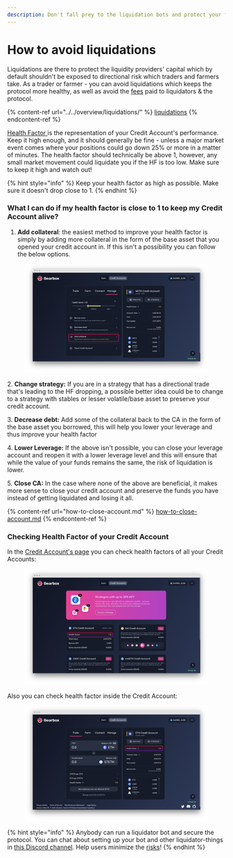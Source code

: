 ```yaml
---
description: Don't fall prey to the liquidation bots and protect your funds!
---
```


# How to avoid liquidations

Liquidations are there to protect the liquidity providers' capital which by default shouldn't be exposed to directional risk which traders and farmers take. As a trader or farmer - you can avoid liquidations which keeps the protocol more healthy, as well as avoid the [fees](../../overview/protocol-fees.md) paid to liquidators & the protocol.

{% content-ref url="../../overview/liquidations/" %}
[liquidations](../../overview/liquidations/)
{% endcontent-ref %}

[Health Factor ](../../overview/liquidations/#what-is-a-health-factor)is the representation of your Credit Account's performance. Keep it high enough, and it should generally be fine - unless a major market event comes where your positions could go down 25% or more in a matter of minutes. The health factor should technically be above 1, however, any small market movement could liquidate you if the HF is too low. Make sure to keep it high and watch out!

{% hint style="info" %}
Keep your health factor as high as possible. Make sure it doesn't drop close to 1.
{% endhint %}

### What I can do if my health factor is close to 1 to keep my Credit Account alive?&#x20;

1. **Add collateral**: the easiest method to improve your health factor is simply by adding more collateral in the form of the base asset that you opened your credit account in. If this isn't a possibility you can follow the below options.

<figure><img src="../../.gitbook/assets/Add more collateral.png" alt=""><figcaption></figcaption></figure>

&#x20;2\.  **Change strategy:** If you are in a strategy that has a directional trade that's leading to the HF dropping, a possible better idea could be to change to a strategy with stables or lesser volatile/base asset to preserve your credit account.

&#x20;3\.  **Decrease debt:** Add some of the collateral back to the CA in the form of the base asset you borrowed, this will help you lower your leverage and thus improve your health factor

&#x20;4\.  **Lower Leverage:** If the above isn't possible, you can close your leverage account and reopen it with a lower leverage level and this will ensure that while the value of your funds remains the same, the risk of liquidation is lower.

&#x20;5\.  **Close CA:** In the case where none of the above are beneficial, it makes more sense to close your credit account and preserve the funds you have instead of getting liquidated and losing it all.  &#x20;

{% content-ref url="how-to-close-account.md" %}
[how-to-close-account.md](how-to-close-account.md)
{% endcontent-ref %}

### Checking Health Factor of your Credit Account

In the [Credit Account's page](https://app.beta.gearbox.fi/accounts) you can check health factors of all your Credit Accounts:

<figure><img src="../../.gitbook/assets/screenshot-app-goerli-gearbox-fi-accounts-1666402061955.png" alt=""><figcaption></figcaption></figure>

Also you can check health factor inside the Credit Account:&#x20;

<figure><img src="../../.gitbook/assets/screenshot-app-goerli-gearbox-fi-accounts-0x2ad4a2f1bdd815e285a22cdcc072fbb-1666400881484 (3).png" alt=""><figcaption></figcaption></figure>

{% hint style="info" %}
Anybody can run a liquidator bot and secure the protocol. You can chat about setting up your bot and other liquidator-things in [this Discord channel](https://discord.gg/wmydr8JfcP). Help users minimize the [risks](../../risk-and-security/risks-terms.md)!
{% endhint %}
